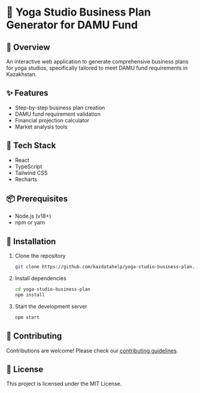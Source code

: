 # 🧘 Yoga Studio Business Plan Generator for DAMU Fund

## 🌟 Overview
An interactive web application to generate comprehensive business plans for yoga studios, specifically tailored to meet DAMU fund requirements in Kazakhstan.

## ✨ Features
- Step-by-step business plan creation
- DAMU fund requirement validation
- Financial projection calculator
- Market analysis tools

## 🚀 Tech Stack
- React
- TypeScript
- Tailwind CSS
- Recharts

## 📦 Prerequisites
- Node.js (v18+)
- npm or yarn

## 🔧 Installation
1. Clone the repository
   ```bash
   git clone https://github.com/kazdatahelp/yoga-studio-business-plan.git
   ```
2. Install dependencies
   ```bash
   cd yoga-studio-business-plan
   npm install
   ```
3. Start the development server
   ```bash
   npm start
   ```

## 📝 Contributing
Contributions are welcome! Please check our [contributing guidelines](CONTRIBUTING.md).

## 📄 License
This project is licensed under the MIT License.